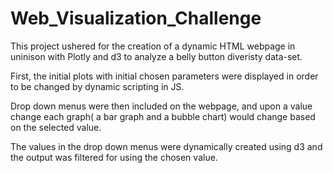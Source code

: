 # Web_Visualization_Challenge

This project ushered for the creation of a dynamic HTML webpage in uninison with Plotly and d3 to analyze a belly button diveristy data-set. 

First, the initial plots with initial chosen parameters were displayed in order to be changed by dynamic scripting in JS. 

Drop down menus were then included on the webpage, and upon a value change each graph( a bar graph and a bubble chart) would change based on the selected value.

The values in the drop down menus were dynamically created using d3 and the output was filtered for using the chosen value.

